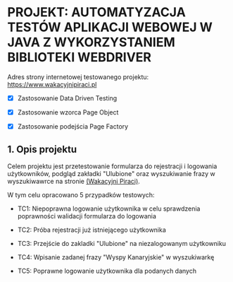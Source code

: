 # PROJEKT: AUTOMATYZACJA TESTÓW APLIKACJI WEBOWEJ W JAVA Z WYKORZYSTANIEM BIBLIOTEKI WEBDRIVER

Adres strony internetowej testowanego projektu: https://www.wakacyjnipiraci.pl




- [X] Zastosowanie Data Driven Testing

- [X] Zastosowanie wzorca Page Object 

- [X] Zastosowanie podejścia Page Factory







## 1. Opis projektu

Celem projektu jest przetestowanie formularza do 
rejestracji i logowania użytkowników, podgląd zakładki "Ulubione" oraz wyszukiwanie frazy w wyszukiwawrce na stronie [(Wakacyjni Piraci)](https://www.wakacyjnipiraci.pl). 


W tym celu opracowano 5 przypadków testowych:

- TC1: Niepoprawna logowanie użytkownika w celu sprawdzenia 
poprawności walidacji formularza do logowania

- TC2: Próba rejestracji już istniejącego użytkownika

- TC3: Przejście do zakladki "Ulubione" na niezalogowanym użytkowniku

- TC4: Wpisanie zadanej frazy "Wyspy Kanaryjskie" w wyszukiwarkę

- TC5: Poprawne logowanie użytkownika dla podanych danych

